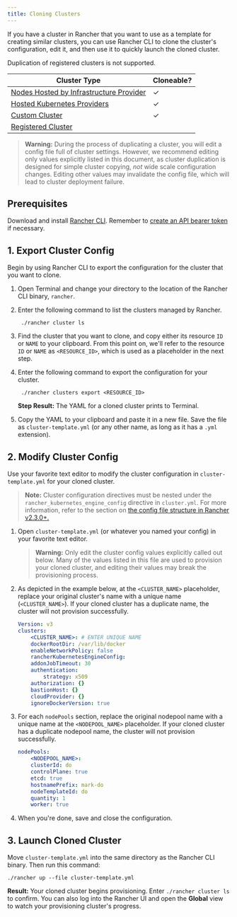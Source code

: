 ```yaml
---
title: Cloning Clusters
---
```


If you have a cluster in Rancher that you want to use as a template for creating similar clusters, you can use Rancher CLI to clone the cluster's configuration, edit it, and then use it to quickly launch the cloned cluster.

Duplication of registered clusters is not supported.

| Cluster Type                     | Cloneable?    |
|----------------------------------|---------------|
| [Nodes Hosted by Infrastructure Provider](../../new-user-guides/kubernetes-clusters-in-rancher-setup/launch-kubernetes-with-rancher/use-new-nodes-in-an-infra-provider/use-new-nodes-in-an-infra-provider.md) | ✓ |
| [Hosted Kubernetes Providers](../../new-user-guides/kubernetes-clusters-in-rancher-setup/set-up-clusters-from-hosted-kubernetes-providers/set-up-clusters-from-hosted-kubernetes-providers.md) | ✓    |
| [Custom Cluster](../../../reference-guides/cluster-configuration/rancher-server-configuration/use-existing-nodes/use-existing-nodes.md)              | ✓              |
| [Registered Cluster](../../new-user-guides/kubernetes-clusters-in-rancher-setup/register-existing-clusters.md)            |               |

> **Warning:** During the process of duplicating a cluster, you will edit a config file full of cluster settings. However, we recommend editing only values explicitly listed in this document, as cluster duplication is designed for simple cluster copying, _not_ wide scale configuration changes. Editing other values may invalidate the config file, which will lead to cluster deployment failure.

## Prerequisites

Download and install [Rancher CLI](../../../reference-guides/cli-with-rancher/cli-with-rancher.md). Remember to [create an API bearer token](../../../reference-guides/user-settings/api-keys.md) if necessary.


## 1. Export Cluster Config

Begin by using Rancher CLI to export the configuration for the cluster that you want to clone.

1. Open Terminal and change your directory to the location of the Rancher CLI binary, `rancher`.

1. Enter the following command to list the clusters managed by Rancher.


        ./rancher cluster ls


1. Find the cluster that you want to clone, and copy either its resource `ID` or `NAME` to your clipboard. From this point on, we'll refer to the resource `ID` or `NAME` as `<RESOURCE_ID>`, which is used as a placeholder in the next step.

1. Enter the following command to export the configuration for your cluster.


        ./rancher clusters export <RESOURCE_ID>


    **Step Result:** The YAML for a cloned cluster prints to Terminal.

1. Copy the YAML to your clipboard and paste it in a new file. Save the file as `cluster-template.yml` (or any other name, as long as it has a `.yml` extension).

## 2. Modify Cluster Config

Use your favorite text editor to modify the cluster configuration in `cluster-template.yml` for your cloned cluster.

> **Note:** Cluster configuration directives must be nested under the `rancher_kubernetes_engine_config` directive in `cluster.yml`. For more information, refer to the section on [the config file structure in Rancher v2.3.0+.](cluster-provisioning/rke-clusters/options/#config-file-structure-in-rancher-v2-3-0)

1. Open `cluster-template.yml` (or whatever you named your config) in your favorite text editor.

    >**Warning:** Only edit the cluster config values explicitly called out below. Many of the values listed in this file are used to provision your cloned cluster, and editing their values may break the provisioning process.


1. As depicted in the example below, at the `<CLUSTER_NAME>` placeholder, replace your original cluster's name with a unique name (`<CLUSTER_NAME>`). If your cloned cluster has a duplicate name, the cluster will not provision successfully.

    ```yml
    Version: v3
    clusters:
        <CLUSTER_NAME>: # ENTER UNIQUE NAME
        dockerRootDir: /var/lib/docker
        enableNetworkPolicy: false
        rancherKubernetesEngineConfig:
        addonJobTimeout: 30
        authentication:
            strategy: x509
        authorization: {}
        bastionHost: {}
        cloudProvider: {}
        ignoreDockerVersion: true
    ```

1. For each `nodePools` section, replace the original nodepool name with a unique name at the `<NODEPOOL_NAME>` placeholder.  If your cloned cluster has a duplicate nodepool name, the cluster will not provision successfully.

    ```yml
    nodePools:
        <NODEPOOL_NAME>:
        clusterId: do
        controlPlane: true
        etcd: true
        hostnamePrefix: mark-do
        nodeTemplateId: do
        quantity: 1
        worker: true
    ```

1. When you're done, save and close the configuration.

## 3. Launch Cloned Cluster

Move `cluster-template.yml` into the same directory as the Rancher CLI binary. Then run this command:

    ./rancher up --file cluster-template.yml

**Result:** Your cloned cluster begins provisioning. Enter `./rancher cluster ls` to confirm. You can also log into the Rancher UI and open the **Global** view to watch your provisioning cluster's progress.
